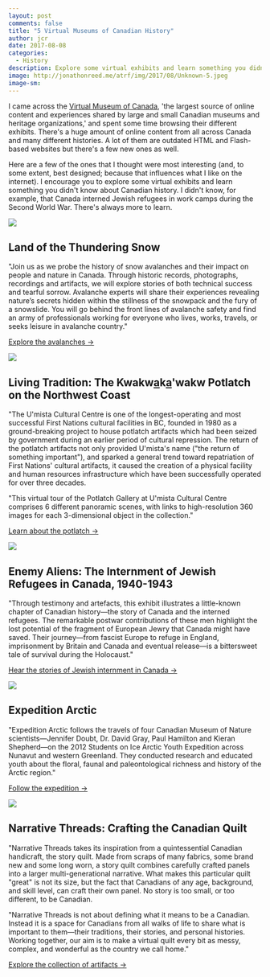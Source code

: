 ```yaml
---
layout: post
comments: false
title: "5 Virtual Museums of Canadian History"
author: jcr
date: 2017-08-08
categories:
  - History
description: Explore some virtual exhibits and learn something you didn't know about Canadian history.
image: http://jonathonreed.me/atrf/img/2017/08/Unknown-5.jpeg
image-sm:
--- 
```


I came across the <a href="http://www.virtualmuseum.ca/" target="blank">Virtual Museum of Canada</a>, 'the largest source of online content and experiences shared by large and small Canadian museums and heritage organizations,' and spent some time browsing their different exhibits. There's a huge amount of online content from all across Canada and many different histories. A lot of them are outdated HTML and Flash-based websites but there's a few new ones as well. 

Here are a few of the ones that I thought were most interesting (and, to some extent, best designed; because that influences what I like on the internet). I encourage you to explore some virtual exhibits and learn something you didn't know about Canadian history. I didn't know, for example, that Canada interned Jewish refugees in work camps during the Second World War. There's always more to learn.

<img src="http://jonathonreed.me/atrf/img/2017/08/Unknown-5.jpeg">

<h2>Land of the Thundering Snow</h2>

"Join us as we probe the history of snow avalanches and their impact on people and nature in Canada. Through historic records, photographs, recordings and artifacts, we will explore stories of both technical success and tearful sorrow. Avalanche experts will share their experiences revealing nature’s secrets hidden within the stillness of the snowpack and the fury of a snowslide. You will go behind the front lines of avalanche safety and find an army of professionals working for everyone who lives, works, travels, or seeks leisure in avalanche country."

<a href="http://www.landofthunderingsnow.ca/index-eng.php" target="blank">Explore the avalanches &rarr;</a>

<img src="http://jonathonreed.me/atrf/img/2017/08/dzunukwa_plat_de_fete-dzunukwa_feast_dish-1536w.jpg">

<h2>Living Tradition: The Kwakw<u>a</u>k<u>a</u>'wakw Potlatch on the Northwest Coast</h2>

"The U'mista Cultural Centre is one of the longest-operating and most successful First Nations cultural facilities in BC, founded in 1980 as a ground-breaking project to house potlatch artifacts which had been seized by government during an earlier period of cultural repression. The return of the potlatch artifacts not only provided U'mista's name ("the return of something important"), and sparked a general trend toward repatriation of First Nations' cultural artifacts, it caused the creation of a physical facility and human resources infrastructure which have been successfully operated for over three decades.

"This virtual tour of the Potlatch Gallery at U'mista Cultural Centre comprises 6 different panoramic scenes, with links to high-resolution 360 images for each 3-dimensional object in the collection."

<a href="https://umistapotlatch.ca/intro-eng.php" target="blank">Learn about the potlatch &rarr;</a>

<img src="http://jonathonreed.me/atrf/img/2017/08/b42062ccd791c24b6fa4c8d1a5d093ca-web.jpg">

<h2>Enemy Aliens: The Internment of Jewish Refugees in Canada, 1940-1943</h2>

"Through testimony and artefacts, this exhibit illustrates a little-known chapter of Canadian history—the story of Canada and the interned refugees. The remarkable postwar contributions of these men highlight the lost potential of the fragment of European Jewry that Canada might have saved. Their journey—from fascist Europe to refuge in England, imprisonment by Britain and Canada and eventual release—is a bittersweet tale of survival during the Holocaust."

<a href="http://enemyaliens.ca/accueil-home-eng.html" target="blank">Hear the stories of Jewish internment in Canada &rarr;</a>

<img src="http://jonathonreed.me/atrf/img/2017/08/Unknown-6.jpeg">

<h2>Expedition Arctic</h2>

"Expedition Arctic follows the travels of four Canadian Museum of Nature scientists—Jennifer Doubt, Dr. David Gray, Paul Hamilton and Kieran Shepherd—on the 2012 Students on Ice Arctic Youth Expedition across Nunavut and western Greenland. They conducted research and educated youth about the floral, faunal and paleontological richness and history of the Arctic region."

<a href="http://www.expeditionarctic.ca/site/" target="blank">Follow the expedition &rarr;</a>

<img src="http://jonathonreed.me/atrf/img/2017/08/2007382_s_1-web.jpg">

<h2>Narrative Threads: Crafting the Canadian Quilt</h2>

"Narrative Threads takes its inspiration from a quintessential Canadian handicraft, the story quilt. Made from scraps of many fabrics, some brand new and some long worn, a story quilt combines carefully crafted panels into a larger multi-generational narrative. What makes this particular quilt "great" is not its size, but the fact that Canadians of any age, background, and skill level, can craft their own panel. No story is too small, or too different, to be Canadian.

"Narrative Threads is not about defining what it means to be a Canadian. Instead it is a space for Canadians from all walks of life to share what is important to them—their traditions, their stories, and personal histories. Working together, our aim is to make a virtual quilt every bit as messy, complex, and wonderful as the country we call home."

<a href="http://www.narrativethreads.ca/explorer-explore.html#/curated=true" target="blank">Explore the collection of artifacts &rarr;</a>